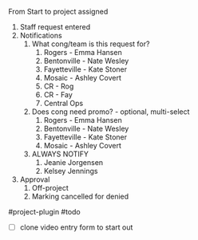 From Start to project assigned
1. Staff request entered
2. Notifications
	1. What cong/team is this request for?
		1. Rogers - Emma Hansen
		2. Bentonville - Nate Wesley
		3. Fayetteville - Kate Stoner
		4. Mosaic - Ashley Covert
		5. CR - Rog
		6. CR - Fay
		7. Central Ops
	3. Does cong need promo? - optional, multi-select
		1. Rogers - Emma Hansen
		2. Bentonville - Nate Wesley
		3. Fayetteville - Kate Stoner
		4. Mosaic - Ashley Covert
	4. ALWAYS NOTIFY
		1. Jeanie Jorgensen
		2. Kelsey Jennings
3. Approval
	1. Off-project
	2. Marking cancelled for denied

#project-plugin #todo 
- [ ] clone video entry form to start out